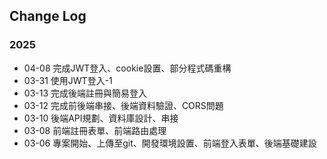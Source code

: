## Change Log
### 2025
 - 04-08 完成JWT登入、cookie設置、部分程式碼重構
 - 03-31 使用JWT登入-1
 - 03-13 完成後端註冊與簡易登入
 - 03-12 完成前後端串接、後端資料驗證、CORS問題
 - 03-10 後端API規劃、資料庫設計、串接
 - 03-08 前端註冊表單、前端路由處理
 - 03-06 專案開始、上傳至git、開發環境設置、前端登入表單、後端基礎建設